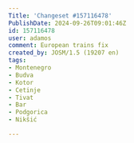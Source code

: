 ```yaml
---
Title: 'Changeset #157116478'
PublishDate: 2024-09-26T09:01:46Z
id: 157116478
user: adamos
comment: European trains fix
created_by: JOSM/1.5 (19207 en)
tags:
- Montenegro
- Budva
- Kotor
- Cetinje
- Tivat
- Bar
- Podgorica
- Nikšić

---
```


